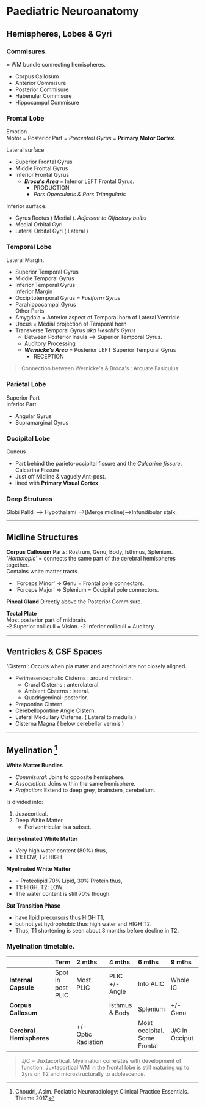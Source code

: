 # Paediatric Neuroanatomy

## Hemispheres, Lobes & Gyri

### Commisures.

= WM bundle connecting hemispheres.  
* Corpus Callosum
* Anterior Commisure
* Posterior Commisure
* Habenular Commisure
* Hippocampal Commisure

### Frontal Lobe  

Emotion  
Motor = Posterior Part = *Precentral Gyrus* = **Primary Motor Cortex**.

Lateral surface
- Superior Frontal Gyrus
- Middle Frontal Gyrus
- Inferior Frontal Gyrus  
	- ***Broca's Area*** = Inferior LEFT Frontal Gyrus. 
		-	PRODUCTION  
		- *Pars Opercularis & Pars Triangularis*  

Inferior surface.  
- Gyrus Rectus ( Medial ). *Adjacent to Olfactory bulbs*  
- Medial Orbital Gyri 
- Lateral Orbital Gyri ( Lateral ) 

### Temporal Lobe 

Lateral Margin. 
- Superior Temporal Gyrus
- Middle Temporal Gyrus
- Inferior Temporal Gyrus  
Inferior Margin  
- Occipitotemporal Gyrus = *Fusiform Gyrus* 
- Parahippocampal Gyrus  
Other Parts  
- Amygdala = Anterior aspect of Temporal horn of Lateral Ventricle
- Uncus = Medial projection of Temporal horn
- Transverse Temporal Gyrus *aka Heschl's Gyrus* 
	-	Between Posterior Insula ==> Superior Temporal Gyrus. 
	-	Auditory Processing
	- ***Wernicke's Area*** = Posterior LEFT Superior Temporal Gyrus 
		-	RECEPTION
> Connection between Wernicke's & Broca's : Arcuate Fasiculus.

### Parietal Lobe 

Superior Part  
Inferior Part
- Angular Gyrus
- Supramarginal Gyrus  

### Occipital Lobe

Cuneus 
- Part behind the parieto-occipital fissure and the *Calcarine fissure*.  
Calcarine Fissure
- Just off Midline & vaguely Ant-post. 
- lined with **Primary Visual Cortex**

### Deep Strutures  

Globi Palldi --> Hypothalami -->[Merge midline]-->Infundibular stalk.  

---

## Midline Structures

**Corpus Callosum**
Parts: Rostrum, Genu, Body, Isthmus, Splenium. 
*'Homotopic'* = connects the same part of the cerebral hemispheres together.  
Contains white matter tracts.
- 'Forceps Minor' => Genu = Frontal pole connectors. 
- 'Forceps Major' => Splenium = Occipital pole connectors.  

**Pineal Gland**
Directly above the Posterior Commisure.  

**Tectal Plate**  
Most posterior part of midbrain.  
 -2 Superior colliculi = Vision. 
 -2 Inferior colliculi = Auditory.


---

## Ventricles & CSF Spaces

*'Cistern'*: Occurs when pia mater and arachnoid are not closely aligned.  
- Perimesencephalic Cisterns : around midbrain.
	- Crural Cisterns : anterolateral. 
	- Ambient Cisterns : lateral. 
	- Quadrigeminal: posterior.
- Prepontine Cistern.
- Cerebellopontine Angle Cistern.
- Lateral Medullary Cisterns. ( Lateral to medulla ) 
- Cisterna Magna ( below cerebellar vermis ) 

---
## Myelination [^Choudri2017]

[^Choudri2017]:Choudri, Asim. Pediatric Neuroradiology: Clinical Practice
	Essentials. Thieme 2017.

**White Matter Bundles**
- *Commisural*: Joins to opposite hemisphere.
- *Association*: Joins within the same hemisphere.
- *Projection*: Extend to deep grey, brainstem, cerebellum.  

Is divided into:
1. Juxacortical.
2. Deep White Matter 
	- Periventricular is a subset.

**Unmyelinated White Matter**  
- Very high water content (80%) thus, 
- T1: LOW, T2: HIGH  

**Myelinated White Matter**
- = Proteolipid 70% Lipid, 30% Protein thus, 
- T1: HIGH, T2: LOW.
- The water content is still 70% though.  

***But*** **Transition Phase**
- have lipid precursors thus HIGH T1, 
- but not yet hydrophobic thus high water and HIGH T2.
- Thus, T1 shortening is seen about 3 months before decline in T2.  

### Myelination timetable.

| | Term | 2 mths | 4 mths | 6 mths | 9 mths | 12mths | 18mths
|:---|:---|:---|:---|:---|:---|:---|:---
| **Internal Capsule** | Spot in post PLIC | Most PLIC | PLIC +/- Angle | Into ALIC | Whole IC |  |
| **Corpus Callosum** | | | Isthmus & Body | Splenium | +/- Genu | Whole Genu | 
| **Cerebral Hemispheres** | | +/- Optic Radiation | | Most occipital. Some Frontal | J/C in Occiput | J/C in Frontal | T2 high in J/C Frontal.  

> J/C = Juxtacortical. 
> Myelination correlates with development of function. 
> Juxtacortical WM in the frontal lobe is still maturing up to 2yrs on T2 and microstructurally to adolescence.
